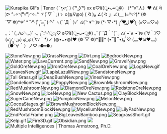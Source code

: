 ![Kurapika GIFs | Tenor](https://media.tenor.com/images/93f0ba1035e4afe1dc3ffa25a6663fde/tenor.gif)
( ´•̥×•̥\` )
( ͡° ͜ʖ ͡°)
xx ʚ♡⃛ɞ(ू•ᴗ•ू❁)
（\*’∀’人）♥
ᕕ( ᐛ )ᕗ
°˖✧◝(⁰▿⁰)◜✧˖°
ヾ(´▽｀;)ゝ
o(≧∇≦o)
( ᐛ )و
∠( ᐛ 」∠)＿
(๑꒪▿꒪)\*
(❁´▽\`❁)\*✲ﾟ\*
˚‧º·(˚ ˃̣̣̥᷄⌓˂̣̣̥᷅ )‧º·˚
ヽ(ﾟ´Д｀)ﾉﾟ
໒( ͡ᵔ ▾ ͡ᵔ )७
(\*･▽･\*)
༼♥ل͜♥༽
(๑♡⌓♡๑)
｡：ﾟ(｡ﾉω＼｡)ﾟ･｡
₍՞◌′ᵕ‵ू◌₎♡
ʚ♡⃛ɞ(ू•ᴗ•ू❁)
｡ﾟ(ﾟ´Д｀ﾟ)ﾟ｡
໒( •́ ∧ •̀ )७
(´∀｀)♡
(๑′̥̥̥▵‵̥̥̥ ૂ๑)
ಥ\_ಥ
(´∇ﾉ｀\*)ノ
(◍•ᴗ•◍)❤
(❁´▽\`❁)\*✲ﾟ\*
(•‾⌣‾•)و ̑̑♡
(灬♥ω♥灬)
（●´∀｀）ノ♡
ɾ⚈▿⚈ɹ

![StoneNew.png](https://static.wikia.nocookie.net/minecraft/images/0/03/StoneNew.png/revision/latest/scale-to-width-down/25?cb=20190902225143)
![GrassNew.png](https://static.wikia.nocookie.net/minecraft/images/f/fe/GrassNew.png/revision/latest/scale-to-width-down/25?cb=20190903234415)
![Dirt.png](https://static.wikia.nocookie.net/minecraft/images/2/2f/Dirt.png/revision/latest/scale-to-width-down/25?cb=20191019205301)
![BedrockNew.png](https://static.wikia.nocookie.net/minecraft/images/7/71/BedrockNew.png/revision/latest/scale-to-width-down/25?cb=20190916224624)
![Water.png](https://static.wikia.nocookie.net/minecraft/images/9/9d/Water.png/revision/latest/scale-to-width-down/25?cb=20191116032803)
![LavaCurrent.png](https://static.wikia.nocookie.net/minecraft/images/0/05/LavaCurrent.png/revision/latest/scale-to-width-down/25?cb=20200225014052)
![SandNew.png](https://static.wikia.nocookie.net/minecraft/images/4/43/SandNew.png/revision/latest/scale-to-width-down/25?cb=20190910000231)
![GravelNew.png](https://static.wikia.nocookie.net/minecraft/images/c/cd/GravelNew.png/revision/latest/scale-to-width-down/25?cb=20190903231442)
![GoldOreNew.png](https://static.wikia.nocookie.net/minecraft/images/d/d4/GoldOreNew.png/revision/latest/scale-to-width-down/25?cb=20210217181750)
![IronOreNew.png](https://static.wikia.nocookie.net/minecraft/images/5/50/IronOreNew.png/revision/latest/scale-to-width-down/25?cb=20210217181826)
![CoalOreNew.png](https://static.wikia.nocookie.net/minecraft/images/b/b3/CoalOreNew.png/revision/latest/scale-to-width-down/25?cb=20210217181915)
![LogsNew.gif](https://static.wikia.nocookie.net/minecraft/images/6/67/LogsNew.gif/revision/latest/scale-to-width-down/25?cb=20191123080623)
![LeavesNew.gif](https://static.wikia.nocookie.net/minecraft/images/e/e8/LeavesNew.gif/revision/latest/scale-to-width-down/25?cb=20200112183421)
![LapisLazuliNew.png](https://static.wikia.nocookie.net/minecraft/images/f/fd/LapisLazuliNew.png/revision/latest/scale-to-width-down/25?cb=20190907232527)
![SandstoneNew.png](https://static.wikia.nocookie.net/minecraft/images/8/82/SandstoneNew.png/revision/latest/scale-to-width-down/25?cb=20190909235026)
![Tall Grass.gif](https://static.wikia.nocookie.net/minecraft/images/5/52/Tall_Grass.gif/revision/latest/scale-to-width-down/25?cb=20111001060845)
![DeadBushNew.png](https://static.wikia.nocookie.net/minecraft/images/f/fa/DeadBushNew.png/revision/latest/scale-to-width-down/25?cb=20190907042016)
![VinesNew.png](https://static.wikia.nocookie.net/minecraft/images/9/92/VinesNew.png/revision/latest/scale-to-width-down/25?cb=20190918035639)
![DandelionNew.png](https://static.wikia.nocookie.net/minecraft/images/e/ea/DandelionNew.png/revision/latest/scale-to-width-down/25?cb=20191111181835)
![PoppyNew.png](https://static.wikia.nocookie.net/minecraft/images/7/76/PoppyNew.png/revision/latest/scale-to-width-down/25?cb=20191113002021)
![BrownMushroomNew.png](https://static.wikia.nocookie.net/minecraft/images/9/92/BrownMushroomNew.png/revision/latest/scale-to-width-down/25?cb=20200307232157)
![RedMushroomNew.png](https://static.wikia.nocookie.net/minecraft/images/5/55/RedMushroomNew.png/revision/latest/scale-to-width-down/25?cb=20190910234608)
![DiamondOreNew.png](https://static.wikia.nocookie.net/minecraft/images/4/49/DiamondOreNew.png/revision/latest/scale-to-width-down/25?cb=20190907223256)
![RedstoneOreNew.png](https://static.wikia.nocookie.net/minecraft/images/6/63/RedstoneOreNew.png/revision/latest/scale-to-width-down/25?cb=20210217182008)
![SnowNew.png](https://static.wikia.nocookie.net/minecraft/images/1/18/SnowNew.png/revision/latest/scale-to-width-down/25?cb=20190901044357)
![IceNew.png](https://static.wikia.nocookie.net/minecraft/images/9/97/IceNew.png/revision/latest/scale-to-width-down/25?cb=20190910000734)
![New Cactus.png](https://static.wikia.nocookie.net/minecraft/images/1/18/New_Cactus.png/revision/latest/scale-to-width-down/25?cb=20190910233946)
![ClayBlockNew.png](https://static.wikia.nocookie.net/minecraft/images/2/2d/ClayBlockNew.png/revision/latest/scale-to-width-down/25?cb=20191027182041)
![SugerCaneNew.png](https://static.wikia.nocookie.net/minecraft/images/8/85/SugerCaneNew.png/revision/latest/scale-to-width-down/25?cb=20190831174403)
![PumpkinNew.png](https://static.wikia.nocookie.net/minecraft/images/8/8b/PumpkinNew.png/revision/latest/scale-to-width-down/25?cb=20190918031805)
![MelonNew.png](https://static.wikia.nocookie.net/minecraft/images/8/8f/MelonNew.png/revision/latest/scale-to-width-down/25?cb=20190901184727)
![CocoaStages.gif](https://static.wikia.nocookie.net/minecraft/images/6/61/CocoaStages.gif/revision/latest/scale-to-width-down/25?cb=20190830225435)
![BrownMushroomBlockNew.png](https://static.wikia.nocookie.net/minecraft/images/8/82/BrownMushroomBlockNew.png/revision/latest/scale-to-width-down/25?cb=20190905023258)
![RedMushroomBlockNew.png](https://static.wikia.nocookie.net/minecraft/images/b/b1/RedMushroomBlockNew.png/revision/latest/scale-to-width-down/25?cb=20190905024041)
![MyceliumNew.png](https://static.wikia.nocookie.net/minecraft/images/c/c7/MyceliumNew.png/revision/latest/scale-to-width-down/25?cb=20190903233031)
![LilyPadNew.png](https://static.wikia.nocookie.net/minecraft/images/6/67/LilyPadNew.png/revision/latest/scale-to-width-down/25?cb=20190918034539)
![EndPortalFrame.png](https://static.wikia.nocookie.net/minecraft/images/5/59/EndPortalFrame.png/revision/latest/scale-to-width-down/25?cb=20190527205846)
![BigLeavesBamboo.png](https://static.wikia.nocookie.net/minecraft/images/5/50/BigLeavesBamboo.png/revision/latest/scale-to-width-down/25?cb=20191024010540)
![SeagrassShort.gif](https://static.wikia.nocookie.net/minecraft/images/4/40/SeagrassShort.gif/revision/latest/scale-to-width-down/25?cb=20191021233444)
![Kelp.gif](https://static.wikia.nocookie.net/minecraft/images/a/ae/Kelp.gif/revision/latest/scale-to-width-down/25?cb=20190930231657)
![Fire3D.gif](https://static.wikia.nocookie.net/minecraft/images/d/d0/Fire3D.gif/revision/latest/scale-to-width-down/25?cb=20200208124548)
![Obsidian.png](https://static.wikia.nocookie.net/minecraft/images/2/23/Obsidian.png/revision/latest/scale-to-width-down/25?cb=20190903231040)
![](https://ci6.googleusercontent.com/proxy/JhJCYLxBhYLtX6EV_pMQzo6bDwaSc3hlWS1gJCXV_9i8DEselXtIWIFClRiQLxXSdYB7BQxcl9bvYXBCXH2GiSc=s0-d-e1-ft#https://x7xuo.mjt.lu/img/x7xuo/b/kwm/mjyr.jpeg)
![Multiple Intelligences | Thomas Armstrong, Ph.D.](https://www.institute4learning.com/blog/wp-content/uploads/2018/04/multiple-intelligences-learning-styles.jpg)